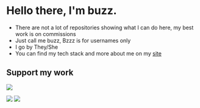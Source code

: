 # Hello there, I'm buzz.

* There are not a lot of repositories showing what I can do here, my best work is on commissions
* Just call me buzz, Bzzz is for usernames only
* I go by They/She
* You can find my tech stack and more about me on my [site](https://bzzzthe18th.github.io)

## Support my work
[![](https://img.shields.io/badge/Patreon-F96854?style=for-the-badge&logo=patreon&logoColor=white)](https://patreon.com/BzzzThe18th)

[![](https://github-readme-stats.vercel.app/api?username=BzzzThe18th&show_icons=true&card_width=1000&theme=dark#gh-dark-mode-only)](https://github.com/anuraghazra/github-readme-stats#gh-dark-mode-only)
[![](https://github-readme-stats.vercel.app/api?username=BzzzThe18th&show_icons=true&card_width=1000&theme=default#gh-light-mode-only)](https://github.com/anuraghazra/github-readme-stats#gh-light-mode-only)
